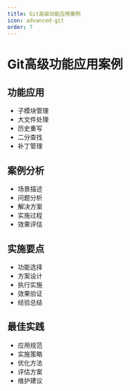 ```yaml
---
title: Git高级功能应用案例
icon: advanced-git
order: 7
---
```


# Git高级功能应用案例

## 功能应用
- 子模块管理
- 大文件处理
- 历史重写
- 二分查找
- 补丁管理

## 案例分析
- 场景描述
- 问题分析
- 解决方案
- 实施过程
- 效果评估

## 实施要点
- 功能选择
- 方案设计
- 执行实施
- 效果验证
- 经验总结

## 最佳实践
- 应用规范
- 实施策略
- 优化方法
- 评估方案
- 维护建议

